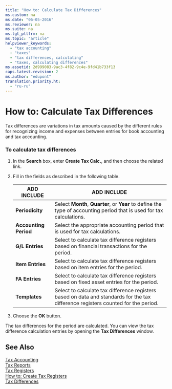 ```yaml
---
title: "How to: Calculate Tax Differences"
ms.custom: na
ms.date: "06-05-2016"
ms.reviewer: na
ms.suite: na
ms.tgt_pltfrm: na
ms.topic: "article"
helpviewer_keywords: 
  - "tax accounting"
  - "taxes"
  - "tax differences, calculating"
  - "taxes, calculating differences"
ms.assetid: 2d999083-9ac3-4f82-9c4e-9fd41b733f13
caps.latest.revision: 2
ms.author: "edupont"
translation.priority.ht: 
  - "ru-ru"
---
```

# How to: Calculate Tax Differences
Tax differences are variations in tax amounts caused by the different rules for recognizing income and expenses between entries for book accounting and tax accounting.  
  
### To calculate tax differences  
  
1.  In the **Search** box, enter **Create Tax Calc.**, and then choose the related link.  
  
2.  Fill in the fields as described in the following table.  
  
    |ADD INCLUDE<!--[!INCLUDE[bp_tablefield](../../ApplicationDesign/includes/bp_tablefield_md.md)]-->|ADD INCLUDE<!--[!INCLUDE[bp_tabledescription](../../ApplicationDesign/includes/bp_tabledescription_md.md)]-->|  
    |---------------------------------|---------------------------------------|  
    |**Periodicity**|Select **Month**, **Quarter**, or **Year** to define the type of accounting period that is used for tax calculations.|  
    |**Accounting Period**|Select the appropriate accounting period that is used for tax calculations.|  
    |**G\/L Entries**|Select to calculate tax difference registers based on financial transactions for the period.|  
    |**Item Entries**|Select to calculate tax difference registers based on item entries for the period.|  
    |**FA Entries**|Select to calculate tax difference registers based on fixed asset entries for the period.|  
    |**Templates**|Select to calculate tax difference registers based on data and standards for the tax difference registers counted for the period.|  
  
3.  Choose the **OK** button.  
  
 The tax differences for the period are calculated. You can view the tax difference calculation entries by opening the **Tax Differences** window.  
  
## See Also  
 [Tax Accounting](../../LocalFunctionalityForMicrosoftDynamicsNav2016/Russia/tax-accounting.md)   
 [Tax Reports](assetId:///e42ca8e7-1cee-4fb8-9f71-e596f29cabc3)   
 [Tax Registers](../../LocalFunctionalityForMicrosoftDynamicsNav2016/Russia/tax-registers.md)   
 [How to: Create Tax Registers](../../LocalFunctionalityForMicrosoftDynamicsNav2016/Russia/how-to-create-tax-registers.md)   
 [Tax Differences](../../LocalFunctionalityForMicrosoftDynamicsNav2016/Russia/tax-differences.md)